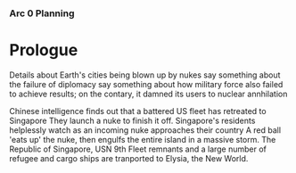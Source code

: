 ### Arc 0 Planning
# Prologue

Details about Earth's cities being blown up by nukes
say something about the failure of diplomacy
say something about how military force also failed to achieve results; on the contary, it damned its users to nuclear annhilation

Chinese intelligence finds out that a battered US fleet has retreated to Singapore
They launch a nuke to finish it off.
Singapore's residents helplessly watch as an incoming nuke approaches their country
A red ball 'eats up' the nuke, then engulfs the entire island in a massive storm.
The Republic of Singapore, USN 9th Fleet remnants and a large number of refugee and cargo ships are tranported to Elysia, the New World. 
